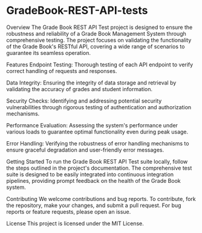 # GradeBook-REST-API-tests
Overview
The Grade Book REST API Test project is designed to ensure the robustness and reliability of a Grade Book Management System through comprehensive testing. The project focuses on validating the functionality of the Grade Book's RESTful API, covering a wide range of scenarios to guarantee its seamless operation.

Features
Endpoint Testing: Thorough testing of each API endpoint to verify correct handling of requests and responses.

Data Integrity: Ensuring the integrity of data storage and retrieval by validating the accuracy of grades and student information.

Security Checks: Identifying and addressing potential security vulnerabilities through rigorous testing of authentication and authorization mechanisms.

Performance Evaluation: Assessing the system's performance under various loads to guarantee optimal functionality even during peak usage.

Error Handling: Verifying the robustness of error handling mechanisms to ensure graceful degradation and user-friendly error messages.

Getting Started
To run the Grade Book REST API Test suite locally, follow the steps outlined in the project's documentation. The comprehensive test suite is designed to be easily integrated into continuous integration pipelines, providing prompt feedback on the health of the Grade Book system.

Contributing
We welcome contributions and bug reports. To contribute, fork the repository, make your changes, and submit a pull request. For bug reports or feature requests, please open an issue.

License
This project is licensed under the MIT License.
